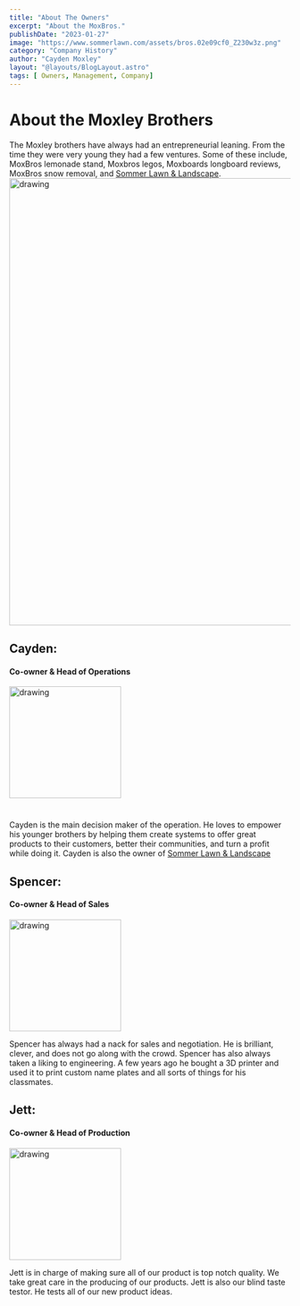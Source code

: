 ```yaml
---
title: "About The Owners"
excerpt: "About the MoxBros."
publishDate: "2023-01-27"
image: "https://www.sommerlawn.com/assets/bros.02e09cf0_Z230w3z.png"
category: "Company History"
author: "Cayden Moxley"
layout: "@layouts/BlogLayout.astro"
tags: [ Owners, Management, Company]
---
```

# About the Moxley Brothers
The Moxley brothers have always had an entrepreneurial leaning. From the time they were very young they had a few ventures. Some of these include, MoxBros lemonade stand, Moxbros legos, Moxboards longboard reviews, MoxBros snow removal, and [Sommer Lawn & Landscape](https://sommerlawn.com). 
<br>
<img src="https://www.sommerlawn.com/assets/family.cb5f66c0_293G3m.png" alt="drawing" width="800"/>

## Cayden:
#### Co-owner & Head of Operations
<img src="https://www.sommerlawn.com/assets/cayden.77349521_ZPToM6.png" alt="drawing" width="200"/>

# 
Cayden is the main decision maker of the operation. He loves to empower his younger brothers by helping them create systems to offer great products to their customers, better their communities, and turn a profit while doing it. Cayden is also the owner of [Sommer Lawn & Landscape](https://www.sommerlawn.com/)

## Spencer:
#### Co-owner & Head of Sales
<img src="https://www.sommerlawn.com/assets/spencer.475ca811_Pacqf.png" alt="drawing" width="200"/>

Spencer has always had a nack for sales and negotiation. He is brilliant, clever, and does not go along with the crowd. Spencer has also always taken a liking to engineering. A few years ago he bought a 3D printer and used it to print custom name plates and all sorts of things for his classmates. 

## Jett:
#### Co-owner & Head of Production
<img src="https://www.sommerlawn.com/assets/jett1.ad723ec0_WT12T.png" alt="drawing" width="200"/>

Jett is in charge of making sure all of our product is top notch quality. We take great care in the producing of our products. Jett is also our blind taste testor. He tests all of our new product ideas. 
